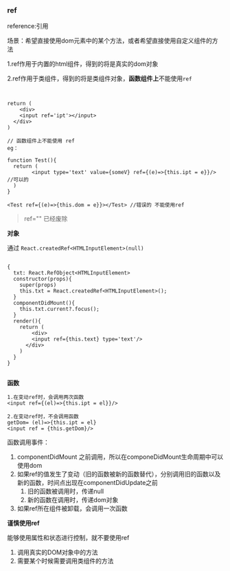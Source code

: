 ### ref

reference:引用

场景：希望直接使用dom元素中的某个方法，或者希望直接使用自定义组件的方法

1.ref作用于内置的html组件，得到的将是真实的dom对象

2.ref作用于类组件，得到的将是类组件对象，**函数组件上**不能使用`ref` 

```tsx


return (
	<div>
  	<input ref='ipt'></input>
  </div>
)

// 函数组件上不能使用 ref
eg：

function Test(){
  return (
 		<input type='text' value={someV} ref={(e)=>{this.ipt = e}}/> //可以的
  )
}

<Test ref={(e)=>{this.dom = e}}></Test> //错误的 不能使用ref
```



>  ref="" 已经废除 



**对象**

通过 ```React.createdRef<HTMLInputElement>(null)```

```tsx

{
  txt: React.RefObject<HTMLInputElement>
  constructor(props){
    super(props)
    this.txt = React.createdRef<HTMLInputElement>();
  }
  componentDidMount(){
    this.txt.current?.focus();
  }
  render(){
   	return (
    	<div>
      	<input ref={this.text} type='text'/>
      </div>
    )
  }
}


```



**函数**

```tsx
1.在变动ref时，会调用两次函数
<input ref={(el)=>{this.ipt = el}}/>

2.在变动ref时，不会调用函数
getDom= (el)=>{this.ipt = el}
<input ref = {this.getDom}/>
```

函数调用事件：

1. componentDidMount 之前调用，所以在componeDidMount生命周期中可以使用dom
2. 如果ref的值发生了变动（旧的函数被新的函数替代），分别调用旧的函数以及新的函数，时间点出现在componentDidUpdate之前
   1. 旧的函数被调用时，传递null
   2. 新的函数在调用时，传递dom对象
3. 如果ref所在组件被卸载，会调用一次函数



**谨慎使用ref**

能够使用属性和状态进行控制，就不要使用ref

1. 调用真实的DOM对象中的方法
2. 需要某个时候需要调用类组件的方法